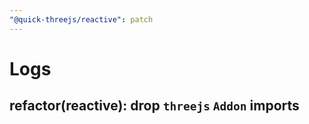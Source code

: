 ```yaml
---
"@quick-threejs/reactive": patch
---
```


# Logs

## refactor(reactive): drop `threejs` `Addon` imports
